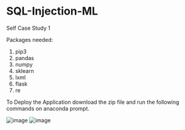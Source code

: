 # SQL-Injection-ML
Self Case Study 1

Packages needed:

1. pip3
2. pandas
3. numpy
4. sklearn
6. lxml
7. flask
8. re

To Deploy the Application download the zip file and run the following commands on anaconda prompt.

![image](https://user-images.githubusercontent.com/113621043/190445648-9710ce08-d6d9-4deb-be62-667b03b597f6.png)
![image](https://user-images.githubusercontent.com/113621043/190445685-2cf56566-af12-48f6-8832-e98af1283af4.png)
